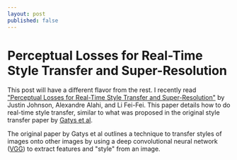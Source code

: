 ```yaml
---
layout: post
published: false
---
```


# Perceptual Losses for Real-Time Style Transfer and Super-Resolution

This post will have a different flavor from the rest. I recently read ["Perceptual Losses for
Real-Time Style Transfer and Super-Resolution"](https://arxiv.org/abs/1603.08155) by Justin Johnson,
Alexandre Alahi, and Li Fei-Fei. This paper details how to do real-time style transfer, similar to
what was proposed in the original style transfer paper by [Gatys et al](https://arxiv.org/abs/1508.06576).

The original paper by Gatys et al outlines a technique to transfer styles of images onto other
images by using a deep convolutional neural network ([VGG](https://arxiv.org/abs/1409.1556)) to
extract features and "style" from an image.





